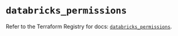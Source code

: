 # `databricks_permissions`

Refer to the Terraform Registry for docs: [`databricks_permissions`](https://registry.terraform.io/providers/databricks/databricks/1.67.0/docs/resources/permissions).
